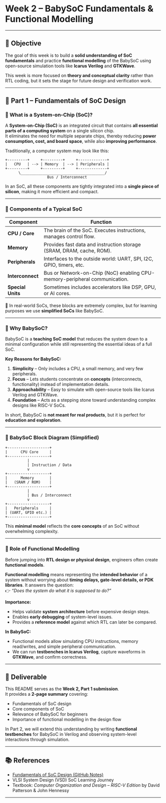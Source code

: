 # Week 2 – BabySoC Fundamentals & Functional Modelling

---

## 🎯 Objective
The goal of this week is to build a **solid understanding of SoC fundamentals** and practice **functional modelling** of the BabySoC using open-source simulation tools like **Icarus Verilog** and **GTKWave**.  

This week is more focused on **theory and conceptual clarity** rather than RTL coding, but it sets the stage for future design and verification work.  

---

## 📘 Part 1 – Fundamentals of SoC Design

### 🔹 What is a System-on-Chip (SoC)?
A **System-on-Chip (SoC)** is an integrated circuit that contains **all essential parts of a computing system** on a single silicon chip.  
It eliminates the need for multiple separate chips, thereby reducing **power consumption, cost, and board space**, while also **improving performance**.

Traditionally, a computer system may look like this:

    +---------+     +---------+     +-------------+
    |   CPU   | --> | Memory  | --> | Peripherals |
    +---------+     +---------+     +-------------+
          \______________________________________/
                       Bus / Interconnect

In an SoC, all these components are tightly integrated into a **single piece of silicon**, making it more efficient and compact.

---

### 🔹 Components of a Typical SoC
| Component       | Function                                                                 |
|-----------------|---------------------------------------------------------------------------|
| **CPU / Core**  | The brain of the SoC. Executes instructions, manages control flow.        |
| **Memory**      | Provides fast data and instruction storage (SRAM, DRAM, cache, ROM).     |
| **Peripherals** | Interfaces to the outside world: UART, SPI, I2C, GPIO, timers, etc.      |
| **Interconnect**| Bus or Network-on-Chip (NoC) enabling CPU-memory-peripheral communication.|
| **Special Units** | Sometimes includes accelerators like DSP, GPU, or AI cores.            |

📌 In real-world SoCs, these blocks are extremely complex, but for learning purposes we use **simplified SoCs** like BabySoC.  

---

### 🔹 Why BabySoC?
BabySoC is a **teaching SoC model** that reduces the system down to a minimal configuration while still representing the essential ideas of a full SoC.

**Key Reasons for BabySoC:**
1. **Simplicity** – Only includes a CPU, a small memory, and very few peripherals.  
2. **Focus** – Lets students concentrate on **concepts** (interconnects, functionality) instead of implementation details.  
3. **Approachability** – Easy to simulate with open-source tools like Icarus Verilog and GTKWave.  
4. **Foundation** – Acts as a stepping stone toward understanding complex designs like RISC-V SoCs.  

In short, BabySoC is **not meant for real products**, but it is perfect for **education and exploration**.  

---

### 🔹 BabySoC Block Diagram (Simplified)

    +-------------------+
    |      CPU Core     |
    +-------------------+
              |
              | Instruction / Data
              v
    +-------------------+
    |      Memory       |
    |   (SRAM / ROM)    |
    +-------------------+
              |
              | Bus / Interconnect
              v
    +-------------------+
    |   Peripherals     |
    | (UART, GPIO etc.) |
    +-------------------+

This **minimal model** reflects the **core concepts** of an SoC without overwhelming complexity.  

---

### 🔹 Role of Functional Modelling
Before jumping into **RTL design or physical design**, engineers often create **functional models**.  

**Functional modelling** means representing the **intended behavior** of a system without worrying about **timing delays, gate-level details, or PDK libraries**. It answers the question:  
👉 *“Does the system do what it is supposed to do?”*  

**Importance:**
- Helps validate **system architecture** before expensive design steps.  
- Enables **early debugging** of system-level issues.  
- Provides a **reference model** against which RTL can later be compared.  

**In BabySoC:**
- Functional models allow simulating CPU instructions, memory read/writes, and simple peripheral communication.  
- We can run **testbenches in Icarus Verilog**, capture waveforms in **GTKWave**, and confirm correctness.  

---

## 📝 Deliverable
This README serves as the **Week 2, Part 1 submission**.  
It provides a **2-page summary** covering:
- Fundamentals of SoC design  
- Core components of SoC  
- Relevance of BabySoC for beginners  
- Importance of functional modelling in the design flow  

In Part 2, we will extend this understanding by writing **functional testbenches** for BabySoC in Verilog and observing system-level interactions through simulation.

---

## 📚 References
- [Fundamentals of SoC Design (GitHub Notes)](https://github.com/hemanthkumardm/SFAL-VSD-SoC-Journey/tree/main/11.%20Fundamentals%20of%20SoC%20Design)  
- VLSI System Design (VSD) SoC Learning Journey  
- Textbook: *Computer Organization and Design – RISC-V Edition* by David Patterson & John Hennessy  

---
